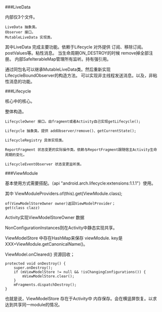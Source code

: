 ###LiveData

内部仅3个文件。

    LiveData 抽象类。
    Observer 接口。
    MutableLiveData 实现类。
    
其中LiveData 完成主要功能。依赖于Lifecycle 对外提供 订阅、移除订阅。postValues等。粘性消息。
当生命周期ON_DESTROY的时候 remove掉全部注册。
内部SafeIterableMap管理所有监听。持有强引用。



通过同包名可以继承MutableLiveData类。然后重新实现LifecycleBoundObserver的构造方法。
可以实现非主线程发送消息。以及，非粘性消息的功能。



###Lifecycle

核心中的核心。

整体构造。
    
    LifecycleOwner 接口。由fragment或者Activity自己实现getLifecycle();
    
    Lifecycle 抽象类。提供 addObserver/remove()、getCurrentState();
    
    LifecycleRegistry 具体实现类。
    
    ReportFragment 状态变更的实际操作类。依赖与ReportFragment跟随宿主Activity生命周期的变化。
    
    LifecycleEventObserver 状态变更监听类。 




###ViewModule

基本使用方式需要搭配。（api "android.arch.lifecycle:extensions:1.1.1"）使用。

其中 ViewModuleProviders.of(this).get(ViewModule.class);

    of(ViewModelStoreOwner owner)返回ViewModelProvider；
    get(class clazz)
    
Activity实现ViewModelStoreOwner 数据

NonConfigurationInstances则在Activity中静态实现共享。

ViewModelStore 中存在HashMap来保存 viewModule. key是XXX+ViewModule.getCanonicalName()。

ViewModel.onCleared() 资源回收；
    
    protected void onDestroy() {
        super.onDestroy();
        if (mViewModelStore != null && !isChangingConfigurations()) {
            mViewModelStore.clear();
        }
        mFragments.dispatchDestroy();
    }

也就是说，ViewModelStore 存在于Activity中 内存保存。会在横竖屏恢复。以求达到共享同一module的情况。




